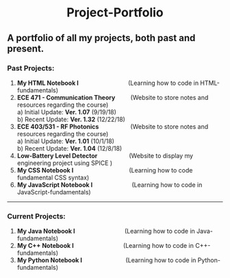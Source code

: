 # <p align="center"> Project-Portfolio </p>
## A portfolio of all my projects, both past and present.

### Past Projects: 

1)  **My HTML Notebook I** &emsp;&emsp;&emsp;&emsp;&emsp;&emsp;&emsp;&emsp;(Learning how to code in HTML-fundamentals)
2)  **ECE 471 - Communication Theory** &nbsp;&emsp;&emsp;(Website to store notes and resources regarding the course) <br /> 
  a)  Initial Update: **Ver. 1.07** (9/19/18)<br />
  b)  Recent Update: **Ver. 1.32** (12/22/18)
3)  **ECE 403/531 - RF Photonics** &emsp;&emsp;&emsp;&emsp;&emsp;(Website to store notes and resources regarding the course) <br />
  a)  Initial Update: **Ver. 1.01** (10/1/18)<br />
  b)  Recent Update: **Ver. 1.04** (12/8/18)  
4)  **Low-Battery Level Detector** &emsp;&emsp;&emsp;&emsp;&emsp;(Website to display my engineering project using SPICE ) 
5)  **My CSS Notebook I** &emsp;&emsp;&emsp;&emsp;&emsp;&emsp;&emsp;&emsp;&emsp;(Learning how to code fundamental CSS syntax) 
6)  **My JavaScript Notebook I** &nbsp;&emsp;&emsp;&emsp;&emsp;&emsp;&emsp;(Learning how to code in JavaScript-fundamentals)
---

### Current Projects:

1)  **My Java Notebook I** &emsp;&emsp;&emsp;&emsp;&emsp;&emsp;&emsp;&emsp;(Learning how to code in Java-fundamentals)
2)  **My C++ Notebook I** &emsp;&emsp;&emsp;&emsp;&emsp;&emsp;&emsp;&emsp;(Learning how to code in C++-fundamentals)
3)  **My Python Notebook I** &emsp;&emsp;&emsp;&emsp;&emsp;&emsp;&emsp;(Learning how to code in Python-fundamentals)
